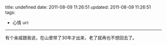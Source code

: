 title: undefined
date: 2011-08-09 11:26:51
updated: 2011-08-09 11:26:51
tags: 
 - 心情
uri: 
---

有个亲戚跟我说，在山里带了30年才出来，老了就再也不想回去了。